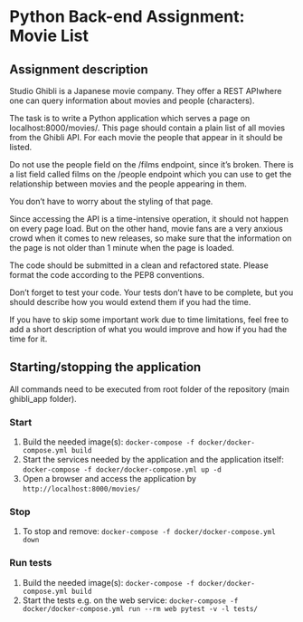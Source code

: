 # Python Back-end Assignment: Movie List

## Assignment description
Studio Ghibli is a Japanese movie company. They offer a ​REST API ​where one can query information about movies and people (characters).

The task is to write a Python application which serves a page on localhost:8000/movies/. This page should contain a plain list of all movies from the Ghibli API. For each movie the people that appear in it should be listed.

Do not use the ​people ​field on the ​/films​ endpoint, since it’s broken. There is a list field called films ​on the ​/people ​endpoint which you can use to get the relationship between movies and the people appearing in them.

You don’t have to worry about the styling of that page.

Since accessing the API is a time-intensive operation, it should not happen on every page load. But on the other hand, movie fans are a very anxious crowd when it comes to new releases, so make sure that the information on the page is not older than 1 minute when the page is loaded.

The code should be submitted in a clean and refactored state. Please format the code according to the PEP8 conventions.

Don’t forget to test your code. Your tests don’t have to be complete, but you should describe how you would extend them if you had the time.
 
If you have to skip some important work due to time limitations, feel free to add a short description of what you would improve and how if you had the time for it.


## Starting/stopping the application
All commands need to be executed from root folder of the repository (main ghibli_app folder).

### Start
1. Build the needed image(s):
`docker-compose -f docker/docker-compose.yml build`
2. Start the services needed by the application and the application itself:
`docker-compose -f docker/docker-compose.yml up -d`
3. Open a browser and access the application by `http://localhost:8000/movies/`

### Stop
1. To stop and remove: `docker-compose -f docker/docker-compose.yml down`

### Run tests
1. Build the needed image(s):
`docker-compose -f docker/docker-compose.yml build`
2. Start the tests e.g. on the web service:
`docker-compose -f docker/docker-compose.yml run --rm web pytest -v -l tests/`
